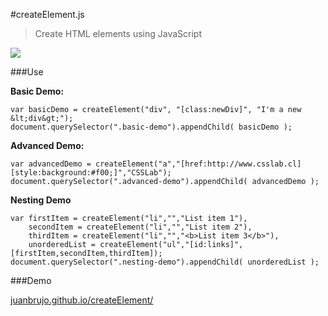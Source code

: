 #createElement.js

> Create HTML elements using JavaScript

![](images/createElement.png)

###Use

**Basic Demo:**
```
var basicDemo = createElement("div", "[class:newDiv]", "I'm a new &lt;div&gt;");
document.querySelector(".basic-demo").appendChild( basicDemo );
```

**Advanced Demo:**
```
var advancedDemo = createElement("a","[href:http://www.csslab.cl][style:background:#f00;]","CSSLab");
document.querySelector(".advanced-demo").appendChild( advancedDemo );
```

**Nesting Demo**
```
var firstItem = createElement("li","","List item 1"),
    secondItem = createElement("li","","List item 2"),
    thirdItem = createElement("li","","<b>List item 3</b>"),
    unorderedList = createElement("ul","[id:links]",[firstItem,secondItem,thirdItem]);
document.querySelector(".nesting-demo").appendChild( unorderedList );
```

###Demo

[juanbrujo.github.io/createElement/](http://juanbrujo.github.io/createElement/)